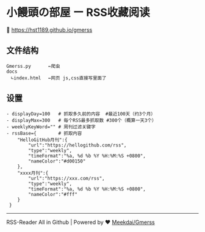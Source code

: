 # 小饅頭の部屋 ー RSS收藏阅读

 🔗 https://hst1189.github.io/gmerss
 
## 文件结构
```
Gmerss.py　　   ←爬虫
docs
　∟index.html　 ←网页 js,css直接写里面了
```

## 设置
```
- displayDay=100   # 抓取多久前的内容  #最近100天（约3个月）
- displayMax=300   # 每个RSS最多抓取数 #300个（概算一天3个）
- weeklyKeyWord="" # 周刊过滤关键字
- rssBase={        # 抓取内容
    "HelloGitHub月刊":{
        "url":"https://hellogithub.com/rss",
        "type":"weekly",
        "timeFormat":"%a, %d %b %Y %H:%M:%S +0800",
        "nameColor":"#d00150"
    },
    "xxxx月刊":{
        "url":"https://xxx.com/rss",
        "type":"weekly",
        "timeFormat":"%a, %d %b %Y %H:%M:%S +0800",
        "nameColor":"#fff"
    }
 }       
```

---
RSS-Reader All in Github | Powered by ❤️ [Meekdai/Gmerss](https://github.com/Meekdai/Gmerss)
